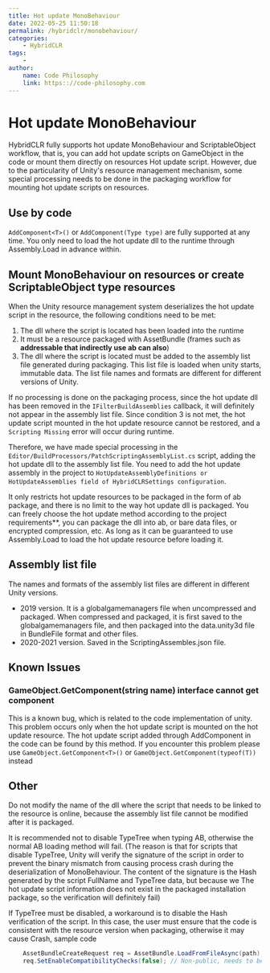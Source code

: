 ```yaml
---
title: Hot update MonoBehaviour
date: 2022-05-25 11:50:18
permalink: /hybridclr/monobehaviour/
categories:
    - HybridCLR
tags:
    -
author:
    name: Code Philosophy
    link: https:://code-philosophy.com
---
```


# Hot update MonoBehaviour

HybridCLR fully supports hot update MonoBehaviour and ScriptableObject workflow, that is, you can add hot update scripts on GameObject in the code or mount them directly on resources
Hot update script. However, due to the particularity of Unity's resource management mechanism, some special processing needs to be done in the packaging workflow for mounting hot update scripts on resources.

## Use by code

`AddComponent<T>()` or `AddComponent(Type type)` are fully supported at any time. You only need to load the hot update dll to the runtime through Assembly.Load in advance
within.

## Mount MonoBehaviour on resources or create ScriptableObject type resources

When the Unity resource management system deserializes the hot update script in the resource, the following conditions need to be met:

1. The dll where the script is located has been loaded into the runtime
1. It must be a resource packaged with AssetBundle (frames such as **addressable that indirectly use ab can also**)
1. The dll where the script is located must be added to the assembly list file generated during packaging. This list file is loaded when unity starts, immutable data. The list file names and formats are different for different versions of Unity.

If no processing is done on the packaging process, since the hot update dll has been removed in the `IFilterBuildAssemblies` callback, it will definitely not appear in the assembly list file.
Since condition 3 is not met, the hot update script mounted in the hot update resource cannot be restored, and a `Scripting Missing` error will occur during runtime.

Therefore, we have made special processing in the `Editor/BuildProcessors/PatchScriptingAssemblyList.cs` script, adding the hot update dll to the assembly list file.
You need to add the hot update assembly in the project to `HotUpdateAssemblyDefinitions or HotUpdateAssemblies field of HybridCLRSettings configuration`.

It only restricts hot update resources to be packaged in the form of ab package, and there is no limit to the way hot update dll is packaged. You can freely choose the hot update method according to the project requirements**, you can package the dll into ab, or bare data
files, or encrypted compression, etc. As long as it can be guaranteed to use Assembly.Load to load the hot update resource before loading it.

## Assembly list file

The names and formats of the assembly list files are different in different Unity versions.

- 2019 version. It is a globalgamemanagers file when uncompressed and packaged. When compressed and packaged, it is first saved to the globalgamemanagers file, and then packaged into the data.unity3d file in BundleFile format and other files.
- 2020-2021 version. Saved in the ScriptingAssembles.json file.

## Known Issues

### GameObject.GetComponent(string name) interface cannot get component

This is a known bug, which is related to the code implementation of unity. This problem occurs only when the hot update script is mounted on the hot update resource. The hot update script added through AddComponent in the code can be found by this method. If you encounter this problem please use `GameObject.GetComponent<T>()` or `GameObject.GetComponent(typeof(T))` instead

## Other

Do not modify the name of the dll where the script that needs to be linked to the resource is online, because the assembly list file cannot be modified after it is packaged.

It is recommended not to disable TypeTree when typing AB, otherwise the normal AB loading method will fail. (The reason is that for scripts that disable TypeTree, Unity will verify the signature of the script in order to prevent the binary mismatch from causing process crash during the deserialization of MonoBehaviour. The content of the signature is the Hash generated by the script FullName and TypeTree data, but because we The hot update script information does not exist in the packaged installation package, so the verification will definitely fail)

If TypeTree must be disabled, a workaround is to disable the Hash verification of the script. In this case, the user must ensure that the code is consistent with the resource version when packaging, otherwise it may cause Crash, sample code

```csharp
    AssetBundleCreateRequest req = AssetBundle.LoadFromFileAsync(path);
    req.SetEnableCompatibilityChecks(false); // Non-public, needs to be called through reflection
```

